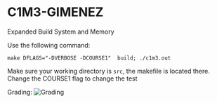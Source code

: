 # C1M3-GIMENEZ

Expanded Build System and Memory

Use the following command:
```
make DFLAGS="-DVERBOSE -DCOURSE1"  build; ./c1m3.out
```

Make sure your working directory is `src`, the makefile is located there.
Change the COURSE1 flag to change the test

Grading:
![Grading](./grading.gif)